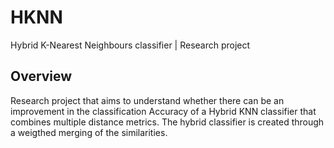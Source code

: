 # HKNN
Hybrid K-Nearest Neighbours classifier | Research project

## Overview
Research project that aims to understand whether there can be an improvement in the classification Accuracy of a Hybrid KNN classifier
that combines multiple distance metrics. The hybrid classifier is created through a weigthed merging of the similarities.

